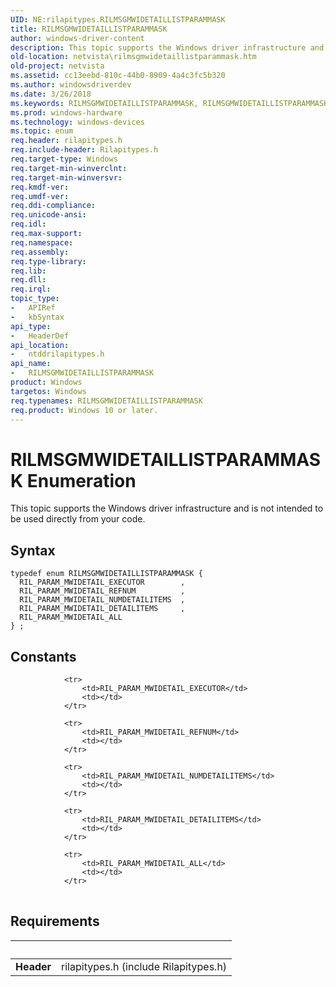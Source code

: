 ```yaml
---
UID: NE:rilapitypes.RILMSGMWIDETAILLISTPARAMMASK
title: RILMSGMWIDETAILLISTPARAMMASK
author: windows-driver-content
description: This topic supports the Windows driver infrastructure and is not intended to be used directly from your code.
old-location: netvista\rilmsgmwidetaillistparammask.htm
old-project: netvista
ms.assetid: cc13eebd-810c-44b0-8909-4a4c3fc5b320
ms.author: windowsdriverdev
ms.date: 3/26/2018
ms.keywords: RILMSGMWIDETAILLISTPARAMMASK, RILMSGMWIDETAILLISTPARAMMASK enumeration [Network Drivers Starting with Windows Vista], RIL_PARAM_MWIDETAIL_ALL, RIL_PARAM_MWIDETAIL_DETAILITEMS, RIL_PARAM_MWIDETAIL_NUMDETAILITEMS, RIL_PARAM_MWIDETAIL_REFNUM, netvista.rilmsgmwidetaillistparammask, ntddrilapitypes/RILMSGMWIDETAILLISTPARAMMASK, ntddrilapitypes/RIL_PARAM_MWIDETAIL_ALL, ntddrilapitypes/RIL_PARAM_MWIDETAIL_DETAILITEMS, ntddrilapitypes/RIL_PARAM_MWIDETAIL_NUMDETAILITEMS, ntddrilapitypes/RIL_PARAM_MWIDETAIL_REFNUM
ms.prod: windows-hardware
ms.technology: windows-devices
ms.topic: enum
req.header: rilapitypes.h
req.include-header: Rilapitypes.h
req.target-type: Windows
req.target-min-winverclnt: 
req.target-min-winversvr: 
req.kmdf-ver: 
req.umdf-ver: 
req.ddi-compliance: 
req.unicode-ansi: 
req.idl: 
req.max-support: 
req.namespace: 
req.assembly: 
req.type-library: 
req.lib: 
req.dll: 
req.irql: 
topic_type:
-	APIRef
-	kbSyntax
api_type:
-	HeaderDef
api_location:
-	ntddrilapitypes.h
api_name:
-	RILMSGMWIDETAILLISTPARAMMASK
product: Windows
targetos: Windows
req.typenames: RILMSGMWIDETAILLISTPARAMMASK
req.product: Windows 10 or later.
---
```


# RILMSGMWIDETAILLISTPARAMMASK Enumeration
This topic supports the Windows driver infrastructure and is not intended to be used directly from your code.

## Syntax
```
typedef enum RILMSGMWIDETAILLISTPARAMMASK {
  RIL_PARAM_MWIDETAIL_EXECUTOR        ,
  RIL_PARAM_MWIDETAIL_REFNUM          ,
  RIL_PARAM_MWIDETAIL_NUMDETAILITEMS  ,
  RIL_PARAM_MWIDETAIL_DETAILITEMS     ,
  RIL_PARAM_MWIDETAIL_ALL
} ;
```

## Constants

<table>
            
                <tr>
                    <td>RIL_PARAM_MWIDETAIL_EXECUTOR</td>
                    <td></td>
                </tr>
            
                <tr>
                    <td>RIL_PARAM_MWIDETAIL_REFNUM</td>
                    <td></td>
                </tr>
            
                <tr>
                    <td>RIL_PARAM_MWIDETAIL_NUMDETAILITEMS</td>
                    <td></td>
                </tr>
            
                <tr>
                    <td>RIL_PARAM_MWIDETAIL_DETAILITEMS</td>
                    <td></td>
                </tr>
            
                <tr>
                    <td>RIL_PARAM_MWIDETAIL_ALL</td>
                    <td></td>
                </tr>
</table>


## Requirements
| &nbsp; | &nbsp; |
| ---- |:---- |
| **Header** | rilapitypes.h (include Rilapitypes.h) |